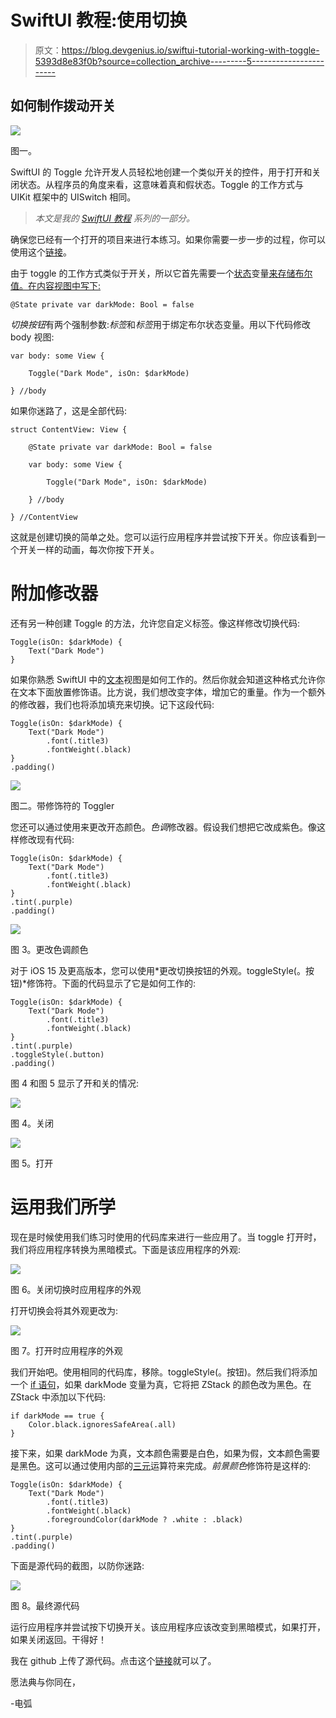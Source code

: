 # SwiftUI 教程:使用切换

> 原文：<https://blog.devgenius.io/swiftui-tutorial-working-with-toggle-5393d8e83f0b?source=collection_archive---------5----------------------->

## 如何制作拨动开关

![](img/1251e40af7c12ce2fa1a89775854ab11.png)

图一。

SwiftUI 的 Toggle 允许开发人员轻松地创建一个类似开关的控件，用于打开和关闭状态。从程序员的角度来看，这意味着真和假状态。Toggle 的工作方式与 UIKit 框架中的 UISwitch 相同。

> *本文是我的* [*SwiftUI 教程*](https://arc-sosangyo.medium.com/list/swiftui-tutorial-03734e631240) *系列的一部分。*

确保您已经有一个打开的项目来进行本练习。如果你需要一步一步的过程，你可以使用这个[链接](/introduction-to-swiftui-creating-new-project-9adc502e1804)。

由于 toggle 的工作方式类似于开关，所以它首先需要一个[状态](https://medium.com/geekculture/swiftui-tutorial-state-and-binding-b7e80b4de622)变量[来存储布尔值。在内容视图中写下:](https://medium.com/@arc-sosangyo/swift-programming-tutorial-variables-670ceea20bd1)

```
@State private var darkMode: Bool = false
```

*切换按钮*有两个强制参数:*标签*和*标签*用于绑定布尔状态变量。用以下代码修改 body 视图:

```
var body: some View {

    Toggle("Dark Mode", isOn: $darkMode)

} //body
```

如果你迷路了，这是全部代码:

```
struct ContentView: View {

    @State private var darkMode: Bool = false

    var body: some View {

        Toggle("Dark Mode", isOn: $darkMode)

    } //body

} //ContentView
```

这就是创建切换的简单之处。您可以运行应用程序并尝试按下开关。你应该看到一个开关一样的动画，每次你按下开关。

# 附加修改器

还有另一种创建 Toggle 的方法，允许您自定义标签。像这样修改切换代码:

```
Toggle(isOn: $darkMode) {
    Text("Dark Mode")
}
```

如果你熟悉 SwiftUI 中的[文本](https://medium.com/dev-genius/swiftui-tutorial-working-with-text-15de81494a07)视图是如何工作的。然后你就会知道这种格式允许你在文本下面放置修饰语。比方说，我们想改变字体，增加它的重量。作为一个额外的修改器，我们也将添加填充来切换。记下这段代码:

```
Toggle(isOn: $darkMode) {
    Text("Dark Mode")
        .font(.title3)
        .fontWeight(.black)
}
.padding()
```

![](img/a120de091966303b348b9f3a9ea2de3d.png)

图二。带修饰符的 Toggler

您还可以通过使用来更改开态颜色。*色调*修改器。假设我们想把它改成紫色。像这样修改现有代码:

```
Toggle(isOn: $darkMode) {
    Text("Dark Mode")
        .font(.title3)
        .fontWeight(.black)
}
.tint(.purple)
.padding()
```

![](img/47837a8ad1acfaa916e6f28fadcd7905.png)

图 3。更改色调颜色

对于 iOS 15 及更高版本，您可以使用*更改切换按钮的外观。toggleStyle(。按钮)*修饰符。下面的代码显示了它是如何工作的:

```
Toggle(isOn: $darkMode) {
    Text("Dark Mode")
        .font(.title3)
        .fontWeight(.black)
}
.tint(.purple)
.toggleStyle(.button)
.padding()
```

图 4 和图 5 显示了开和关的情况:

![](img/c58726fbce9c8ff1dc9aa461b6a2a40e.png)

图 4。关闭

![](img/2059dfe03c278dcb136a28bbf92b4be2.png)

图 5。打开

# 运用我们所学

现在是时候使用我们练习时使用的代码库来进行一些应用了。当 toggle 打开时，我们将应用程序转换为黑暗模式。下面是该应用程序的外观:

![](img/91644c5ec52ccb5ac524468e414eaad6.png)

图 6。关闭切换时应用程序的外观

打开切换会将其外观更改为:

![](img/75198390fe60f0b2dfeb7f87ec912570.png)

图 7。打开时应用程序的外观

我们开始吧。使用相同的代码库，移除。toggleStyle(。按钮)。然后我们将添加一个 [if 语句](https://medium.com/@arc-sosangyo/swift-programming-tutorial-conditional-statement-f57aefd630ce)，如果 darkMode 变量为真，它将把 ZStack 的颜色改为黑色。在 ZStack 中添加以下代码:

```
if darkMode == true {
    Color.black.ignoresSafeArea(.all)
}
```

接下来，如果 darkMode 为真，文本颜色需要是白色，如果为假，文本颜色需要是黑色。这可以通过使用内部的[三元](https://medium.com/@arc-sosangyo/swift-programming-tutorial-basic-operators-72dc48116b1c)运算符来完成。*前景颜色*修饰符是这样的:

```
Toggle(isOn: $darkMode) {
    Text("Dark Mode")
        .font(.title3)
        .fontWeight(.black)
        .foregroundColor(darkMode ? .white : .black)
}
.tint(.purple)
.padding()
```

下面是源代码的截图，以防你迷路:

![](img/1a48b0c1eb7a3fa809595e68bc203c1e.png)

图 8。最终源代码

运行应用程序并尝试按下切换开关。该应用程序应该改变到黑暗模式，如果打开，如果关闭返回。干得好！

我在 github 上传了源代码。点击这个[链接](https://github.com/athurion/SwiftUI-Tutorial-Working-with-Toggle/blob/main/ContentViewToggle.swift)就可以了。

愿法典与你同在，

-电弧